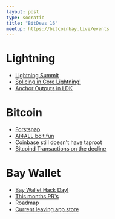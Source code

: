 ```yaml
---
layout: post
type: socratic
title: "BitDevs 16"
meetup: https://bitcoinbay.live/events
---
```


# Lightning
* [Lightning Summit](https://bitcoinops.org/en/newsletters/2023/07/26/#ln-summit-notes)
* [Splicing in Core Lightning!](https://github.com/ElementsProject/lightning/pull/6253)
* [Anchor Outputs in LDK](https://lightningdevkit.org/blog/anchor-outputs-channels-are-here/)

# Bitcoin
* [Forstsnap](https://frostsnap.com/)
* [AI4ALL bolt.fun](https://twitter.com/boltfun_btc/status/1688806001292582913)
* Coinbase still doesn't have taproot
* [Bitcoind Transactions on the decline](https://txstats.coinmetrics.io/d/000000008/bitcoind-estimated-usage?orgId=1&from=now-5y&to=now)

# Bay Wallet
* [Bay Wallet Hack Day!](https://primal.net/e/note13s2smrv3ryknp54x6ucn6yxf8v7anl4h55xpl5jv7tk0zcyewqasqkr85y)
* [This months PR's](https://github.com/bennyhodl/baywallet/pulls?q=is%3Apr+is%3Aclosed)
* Roadmap
* [Current leaving app store](https://bolt.fun/story/we-may-shutdown-current-ios-app-on-nostr-due-to-app-store-restrictions--995)
